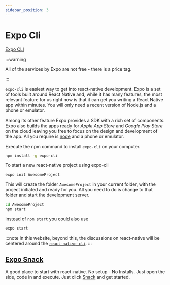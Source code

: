 ```yaml
---
sidebar_position: 3
---
```


# Expo Cli

[Expo CLI](https://expo.dev)

:::warning

All of the services by Expo are not free - there is a price tag.

:::

`expo-cli` is easiest way to get into react-native development. Expo is a set of tools built around React Native and, while it has many features, the most relevant feature for us right now is that it can get you writing a React Native app within minutes. You will only need a recent version of Node.js and a phone or emulator.

Among its other feature Expo provides a SDK with a rich set of components. Expo also builds the apps ready for *Apple App Store* and *Google Play Store* on the cloud leaving you free to focus on the design and development of the app. All you require is [node](the-env#node) and a phone or emulator.

Execute the npm command to install `expo-cli` on your computer.

```bash
npm install -g expo-cli
```

To start a new react-native project using expo-cli

```bash
expo init AwesomeProject
```

This will create the folder `AwesomeProject` in your current folder, with the project initiated and ready for you. All you need to do is change to that folder and start the development server.

```bash
cd AwesomeProject
npm start
```

instead of `npm start` you could also use

```bash
expo start
```

:::note
In this website, beyond this, the discussions on react-native will be centered around the [`react-native-cli`](rn-cli).
:::

## [Expo Snack](https://snack.expo.dev/)

A good place to start with react-native. No setup - No Installs. Just open the side, code in and execute. Just click [Snack](https://snack.expo.dev/) and get started.
